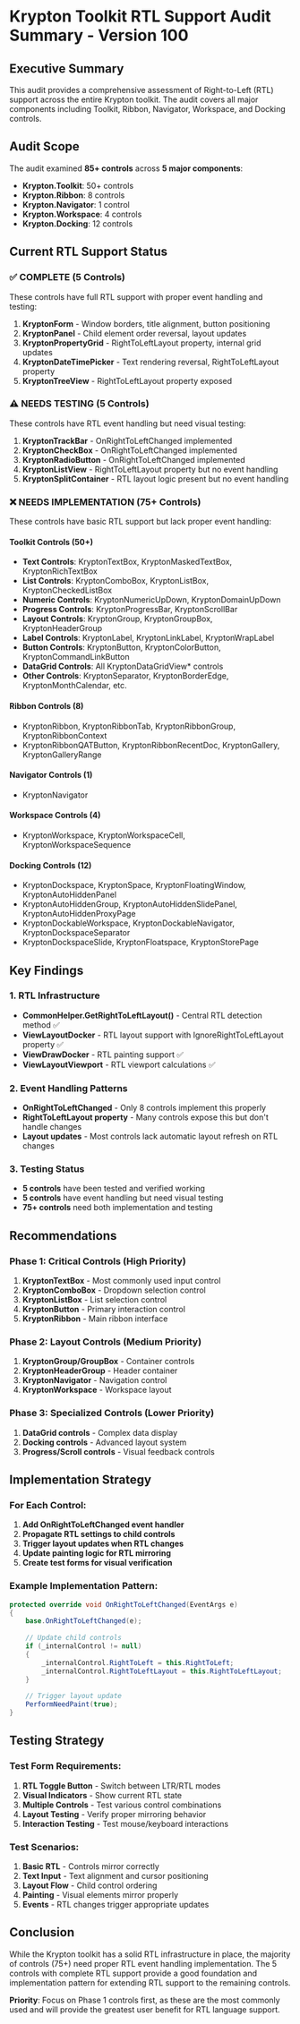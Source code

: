 # Krypton Toolkit RTL Support Audit Summary - Version 100

## Executive Summary

This audit provides a comprehensive assessment of Right-to-Left (RTL) support across the entire Krypton toolkit. The audit covers all major components including Toolkit, Ribbon, Navigator, Workspace, and Docking controls.

## Audit Scope

The audit examined **85+ controls** across **5 major components**:
- **Krypton.Toolkit**: 50+ controls
- **Krypton.Ribbon**: 8 controls  
- **Krypton.Navigator**: 1 control
- **Krypton.Workspace**: 4 controls
- **Krypton.Docking**: 12 controls

## Current RTL Support Status

### ✅ COMPLETE (5 Controls)
These controls have full RTL support with proper event handling and testing:

1. **KryptonForm** - Window borders, title alignment, button positioning
2. **KryptonPanel** - Child element order reversal, layout updates
3. **KryptonPropertyGrid** - RightToLeftLayout property, internal grid updates
4. **KryptonDateTimePicker** - Text rendering reversal, RightToLeftLayout property
5. **KryptonTreeView** - RightToLeftLayout property exposed

### ⚠️ NEEDS TESTING (5 Controls)
These controls have RTL event handling but need visual testing:

1. **KryptonTrackBar** - OnRightToLeftChanged implemented
2. **KryptonCheckBox** - OnRightToLeftChanged implemented  
3. **KryptonRadioButton** - OnRightToLeftChanged implemented
4. **KryptonListView** - RightToLeftLayout property but no event handling
5. **KryptonSplitContainer** - RTL layout logic present but no event handling

### ❌ NEEDS IMPLEMENTATION (75+ Controls)
These controls have basic RTL support but lack proper event handling:

#### Toolkit Controls (50+)
- **Text Controls**: KryptonTextBox, KryptonMaskedTextBox, KryptonRichTextBox
- **List Controls**: KryptonComboBox, KryptonListBox, KryptonCheckedListBox
- **Numeric Controls**: KryptonNumericUpDown, KryptonDomainUpDown
- **Progress Controls**: KryptonProgressBar, KryptonScrollBar
- **Layout Controls**: KryptonGroup, KryptonGroupBox, KryptonHeaderGroup
- **Label Controls**: KryptonLabel, KryptonLinkLabel, KryptonWrapLabel
- **Button Controls**: KryptonButton, KryptonColorButton, KryptonCommandLinkButton
- **DataGrid Controls**: All KryptonDataGridView* controls
- **Other Controls**: KryptonSeparator, KryptonBorderEdge, KryptonMonthCalendar, etc.

#### Ribbon Controls (8)
- KryptonRibbon, KryptonRibbonTab, KryptonRibbonGroup, KryptonRibbonContext
- KryptonRibbonQATButton, KryptonRibbonRecentDoc, KryptonGallery, KryptonGalleryRange

#### Navigator Controls (1)
- KryptonNavigator

#### Workspace Controls (4)
- KryptonWorkspace, KryptonWorkspaceCell, KryptonWorkspaceSequence

#### Docking Controls (12)
- KryptonDockspace, KryptonSpace, KryptonFloatingWindow, KryptonAutoHiddenPanel
- KryptonAutoHiddenGroup, KryptonAutoHiddenSlidePanel, KryptonAutoHiddenProxyPage
- KryptonDockableWorkspace, KryptonDockableNavigator, KryptonDockspaceSeparator
- KryptonDockspaceSlide, KryptonFloatspace, KryptonStorePage

## Key Findings

### 1. RTL Infrastructure
- **CommonHelper.GetRightToLeftLayout()** - Central RTL detection method ✅
- **ViewLayoutDocker** - RTL layout support with IgnoreRightToLeftLayout property ✅
- **ViewDrawDocker** - RTL painting support ✅
- **ViewLayoutViewport** - RTL viewport calculations ✅

### 2. Event Handling Patterns
- **OnRightToLeftChanged** - Only 8 controls implement this properly
- **RightToLeftLayout property** - Many controls expose this but don't handle changes
- **Layout updates** - Most controls lack automatic layout refresh on RTL changes

### 3. Testing Status
- **5 controls** have been tested and verified working
- **5 controls** have event handling but need visual testing
- **75+ controls** need both implementation and testing

## Recommendations

### Phase 1: Critical Controls (High Priority)
1. **KryptonTextBox** - Most commonly used input control
2. **KryptonComboBox** - Dropdown selection control
3. **KryptonListBox** - List selection control
4. **KryptonButton** - Primary interaction control
5. **KryptonRibbon** - Main ribbon interface

### Phase 2: Layout Controls (Medium Priority)
1. **KryptonGroup/GroupBox** - Container controls
2. **KryptonHeaderGroup** - Header container
3. **KryptonNavigator** - Navigation control
4. **KryptonWorkspace** - Workspace layout

### Phase 3: Specialized Controls (Lower Priority)
1. **DataGrid controls** - Complex data display
2. **Docking controls** - Advanced layout system
3. **Progress/Scroll controls** - Visual feedback controls

## Implementation Strategy

### For Each Control:
1. **Add OnRightToLeftChanged event handler**
2. **Propagate RTL settings to child controls**
3. **Trigger layout updates when RTL changes**
4. **Update painting logic for RTL mirroring**
5. **Create test forms for visual verification**

### Example Implementation Pattern:
```csharp
protected override void OnRightToLeftChanged(EventArgs e)
{
    base.OnRightToLeftChanged(e);
    
    // Update child controls
    if (_internalControl != null)
    {
        _internalControl.RightToLeft = this.RightToLeft;
        _internalControl.RightToLeftLayout = this.RightToLeftLayout;
    }
    
    // Trigger layout update
    PerformNeedPaint(true);
}
```

## Testing Strategy

### Test Form Requirements:
1. **RTL Toggle Button** - Switch between LTR/RTL modes
2. **Visual Indicators** - Show current RTL state
3. **Multiple Controls** - Test various control combinations
4. **Layout Testing** - Verify proper mirroring behavior
5. **Interaction Testing** - Test mouse/keyboard interactions

### Test Scenarios:
1. **Basic RTL** - Controls mirror correctly
2. **Text Input** - Text alignment and cursor positioning
3. **Layout Flow** - Child control ordering
4. **Painting** - Visual elements mirror properly
5. **Events** - RTL changes trigger appropriate updates

## Conclusion

While the Krypton toolkit has a solid RTL infrastructure in place, the majority of controls (75+) need proper RTL event handling implementation. The 5 controls with complete RTL support provide a good foundation and implementation pattern for extending RTL support to the remaining controls.

**Priority**: Focus on Phase 1 controls first, as these are the most commonly used and will provide the greatest user benefit for RTL language support. 